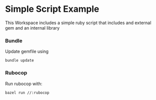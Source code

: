# Simple Script Example

This Workspace includes a simple ruby script that includes and external gem and an internal library

### Bundle

Update gemfile using
```
bundle update
```

### Rubocop
Run rubocop with:

```
bazel run //:rubocop
```
